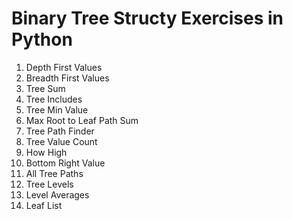 # Binary Tree Structy Exercises in Python

1. Depth First Values
2. Breadth First Values
3. Tree Sum
4. Tree Includes
5. Tree Min Value
6. Max Root to Leaf Path Sum
7. Tree Path Finder
8. Tree Value Count
9. How High
10. Bottom Right Value
11. All Tree Paths
12. Tree Levels
13. Level Averages
14. Leaf List